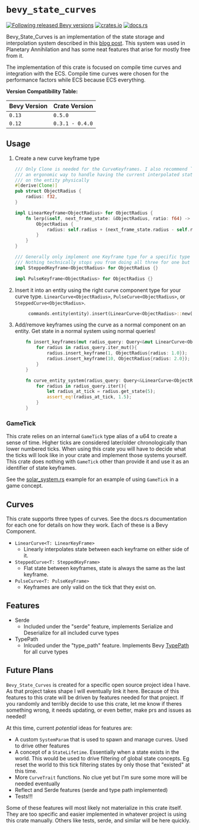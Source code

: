 # `bevy_state_curves`

[![Following released Bevy versions](https://img.shields.io/badge/Bevy%20tracking-released%20version-lightblue)](https://bevyengine.org/learn/quick-start/plugin-development/#main-branch-tracking)
[![crates.io](https://img.shields.io/crates/v/bevy_state_curves)](https://crates.io/crates/bevy_state_curves)
[![docs.rs](https://docs.rs/bevy_state_curves/badge.svg)](https://docs.rs/bevy_state_curves)

Bevy_State_Curves is an implementation of the state storage and interpolation system described in this [blog post](https://www.forrestthewoods.com/blog/tech_of_planetary_annihilation_chrono_cam/). This system was used in Planetary Annihilation and has some neat features that arise for mostly free from it.

The implementation of this crate is focused on compile time curves and integration with the ECS. Compile time curves were chosen for the performance factors while ECS because ECS everything.

**Version Compatibility Table:**

| Bevy Version | Crate Version   |
| ------------ | --------------- |
| `0.13`       | `0.5.0`         |
| `0.12`       | `0.3.1 - 0.4.0` |

## Usage

1. Create a new curve keyframe type

   ```rust
   /// Only Clone is needed for the CurveKeyframes. I also recommend `Component` as it is
   /// an ergonomic way to handle having the current interpolated state be the state thats
   /// on the entity physically
   #[derive(Clone)]
   pub struct ObjectRadius {
       radius: f32,
   }

   impl LinearKeyframe<ObjectRadius> for ObjectRadius {
       fn lerp(&self, next_frame_state: &ObjectRadius, ratio: f64) -> ObjectRadius {
           ObjectRadius {
               radius: self.radius + (next_frame_state.radius - self.radius) * ratio as f32,
           }
       }
   }

   /// Generally only implement one Keyframe type for a specific type of state.
   /// Nothing technically stops you from doing all three for one but theres absolutely no reason to do that.
   impl SteppedKeyframe<ObjectRadius> for ObjectRadius {}

   impl PulseKeyframe<ObjectRadius> for ObjectRadius {}

   ```

2. Insert it into an entity using the right curve component type for your curve type. `LinearCurve<ObjectRadius>`, `PulseCurve<ObjectRadius>`, or `SteppedCurve<ObjectRadius>`.

   ```rust
        commands.entity(entity).insert(LinearCurve<ObjectRadius>::new());
   ```

3. Add/remove keyframes using the curve as a normal component on an entity. Get state in a normal system using normal queries!

   ```rust
       fn insert_keyframes(mut radius_query: Query<&mut LinearCurve<ObjectRadius>){
           for radius in radius_query.iter_mut(){
               radius.insert_keyframe(1, ObjectRadius{radius: 1.0});
               radius.insert_keyframe(10, ObjectRadius{radius: 2.0});
           }
       }

       fn curve_entity_system(radius_query: Query<&LinearCurve<ObjectRadius>){
           for radius in radius_query.iter(){
               let radius_at_tick = radius.get_state(5);
               assert_eq!(radius_at_tick, 1.5);
           }
       }
   ```

### GameTick

This crate relies on an internal `GameTick` type alias of a u64 to create a sense of time. Higher ticks are considered later/older chronologically than lower numbered ticks. When using this crate you will have to decide what the ticks will look like in your crate and implement those systems yourself. This crate does nothing with `GameTick` other than provide it and use it as an identifier of state keyframes.

See the [solar_system.rs](https://github.com/NoahShomette/bevy_state_curves/blob/main/crates/bevy_state_curves/examples/solar_system.rs) example for an example of using `GameTick` in a game concept.

## Curves

This crate supports three types of curves. See the docs.rs documentation for each one for details on how they work. Each of these is a Bevy Component.

- `LinearCurve<T: LinearKeyFrame>`
  - Linearly interpolates state between each keyframe on either side of it.
- `SteppedCurve<T: SteppedKeyFrame>`
  - Flat state between keyframes, state is always the same as the last keyframe.
- `PulseCurve<T: PulseKeyFrame>`
  - Keyframes are only valid on the tick that they exist on.

## Features

- Serde
  - Included under the "serde" feature, implements Serialize and Deserialize for all included curve types
- TypePath
  - Inlcuded under the "type_path" feature. Implements Bevy [TypePath](https://docs.rs/bevy/latest/bevy/reflect/trait.TypePath.html#tymethod.type_path) for all curve types

## Future Plans

`Bevy_State_Curves` is created for a specific open source project idea I have. As that project takes shape I will eventually link it here. Because of this features to this crate will be driven by features needed for that project. If you randomly and terribly decide to use this crate, let me know if theres something wrong, it needs updating, or even better, make prs and issues as needed!

At this time, current _potential_ ideas for features are:

- A custom `SystemParam` that is used to spawn and manage curves. Used to drive other features
- A concept of a `StateLifetime`. Essentially when a state exists in the world. This would be used to drive filtering of global state concepts. Eg reset the world to this tick filtering states by only those that "existed" at this time.
- More `CurveTrait` functions. No clue yet but I'm sure some more will be needed eventually
- Reflect and Serde features (serde and type path implemented)
- Tests!!!

Some of these features will most likely not materialize in this crate itself. They are too specific and easier implemented in whatever project is using this crate manually. Others like tests, serde, and similar will be here quickly.
